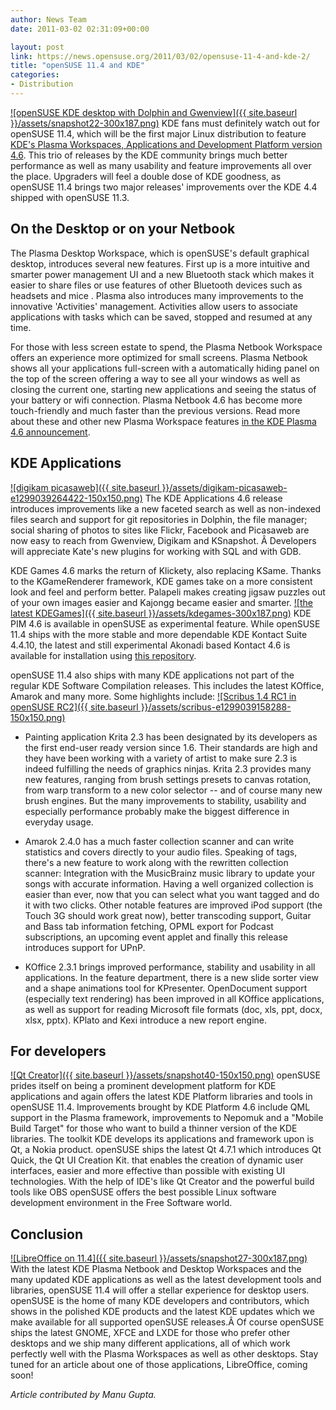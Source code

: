 ```yaml
---
author: News Team
date: 2011-03-02 02:31:09+00:00

layout: post
link: https://news.opensuse.org/2011/03/02/opensuse-11-4-and-kde-2/
title: "openSUSE 11.4 and KDE"
categories:
- Distribution
---
```

[![openSUSE KDE desktop with Dolphin and Gwenview]({{ site.baseurl }}/assets/snapshot22-300x187.png)](https://news.opensuse.org/2011/03/02/opensuse-11-4-and-kde-2/snapshot22/) KDE fans must definitely watch out for openSUSE 11.4, which will be the first major Linux distribution to feature [KDE's Plasma Workspaces, Applications and Development Platform version 4.6](http://www.kde.org/announcements/4.6/). This trio of releases by the KDE community brings much better performance as well as many usability and feature improvements all over the place. Upgraders will feel a double dose of KDE goodness, as openSUSE 11.4 brings two major releases' improvements over the KDE 4.4 shipped with openSUSE 11.3.<!-- more -->


## On the Desktop or on your Netbook


The Plasma Desktop Workspace, which is openSUSE's default graphical desktop, introduces several new features. First up is a more intuitive and smarter power management UI and a new Bluetooth stack which makes it easier to share files or use features of other Bluetooth devices such as headsets and mice . Plasma also introduces many improvements to the innovative 'Activities' management. Activities allow users to associate applications with tasks which can be saved, stopped and resumed at any time.

For those with less screen estate to spend, the Plasma Netbook Workspace offers an experience more optimized for small screens. Plasma Netbook shows all your applications full-screen with a automatically hiding panel on the top of the screen offering a way to see all your windows as well as closing the current one, starting new applications and seeing the status of your battery or wifi connection. Plasma Netbook 4.6 has become more touch-friendly and much faster than the previous versions. Read more about these and other new Plasma Workspace features [in the KDE Plasma 4.6 announcement](http://www.kde.org/announcements/4.6/plasma.php).


## KDE Applications


[![digikam picasaweb]({{ site.baseurl }}/assets/digikam-picasaweb-e1299039264422-150x150.png)](https://news.opensuse.org/2011/03/02/opensuse-11-4-and-kde-2/digikam-picasaweb/)
The KDE Applications 4.6 release introduces improvements like a new faceted search as well as non-indexed files search and support for git repositories in Dolphin, the file manager; social sharing of photos to sites like Flickr, Facebook and Picasaweb are now easy to reach from Gwenview, Digikam and KSnapshot. Â Developers will appreciate Kate's new plugins for working with SQL and with GDB.

KDE Games 4.6 marks the return of Klickety, also replacing KSame. Thanks to the KGameRenderer framework, KDE games take on a more consistent look and feel and perform better. Palapeli makes creating jigsaw puzzles out of your own images easier and Kajongg became easier and smarter.
[![the latest KDEGames]({{ site.baseurl }}/assets/kdegames-300x187.png)](https://news.opensuse.org/2011/03/02/opensuse-11-4-and-kde-2/kdegames/)
KDE PIM 4.6 is available in openSUSE as experimental feature. While openSUSE 11.4 ships with the more stable and more dependable KDE Kontact Suite 4.4.10, the latest and still experimental Akonadi based Kontact 4.6 is available for installation using [this repository](http://download.opensuse.org/repositories/KDE:/Unstable:/SC:/kdepim46/KDE_Distro_Factory_openSUSE_11.4/).

openSUSE 11.4 also ships with many KDE applications not part of the regular KDE Software Compilation releases. This includes the latest KOffice, Amarok and many more. Some highlights include:
[![Scribus 1.4 RC1 in openSUSE RC2]({{ site.baseurl }}/assets/scribus-e1299039158288-150x150.png)](https://news.opensuse.org/2011/03/02/opensuse-11-4-and-kde-2/scribus/)



	
  * Painting application Krita 2.3 has been designated by its developers as the first end-user ready version since 1.6. Their standards are high and they have been working with a variety of artist to make sure 2.3 is indeed fulfilling the needs of graphics ninjas. Krita 2.3 provides many new features, ranging from brush settings presets to canvas rotation, from warp transform to a new color selector -- and of course many new brush engines. But the many improvements to stability, usability and especially performance probably make the biggest difference in everyday usage.

	
  * Amarok 2.4.0 has a much faster collection scanner and can write statistics and covers directly to your audio files. Speaking of tags, there's a new feature to work along with the rewritten collection scanner: Integration with the MusicBrainz music library to update your songs with accurate information. Having a well organized collection is easier than ever, now that you can select what you want tagged and do it with two clicks. Other notable features are improved iPod support (the Touch 3G should work great now), better transcoding support, Guitar and Bass tab information fetching, OPML export for Podcast subscriptions, an upcoming event applet and finally this release introduces support for UPnP.

	
  * KOffice 2.3.1 brings improved performance, stability and usability in all applications. In the feature department, there is a new slide sorter view and a shape animations tool for KPresenter. OpenDocument support (especially text rendering) has been improved in all KOffice applications, as well as support for reading Microsoft file formats (doc, xls, ppt, docx, xlsx, pptx). KPlato and Kexi introduce a new report engine.




## For developers


[![Qt Creator]({{ site.baseurl }}/assets/snapshot40-150x150.png)](https://news.opensuse.org/2011/03/02/opensuse-11-4-and-kde-2/snapshot40/)
openSUSE prides itself on being a prominent development platform for KDE applications and again offers the latest KDE Platform libraries and tools in openSUSE 11.4. Improvements brought by KDE Platform 4.6 include QML support in the Plasma framework, improvements to Nepomuk and a "Mobile Build Target" for those who want to build a thinner version of the KDE libraries.
The toolkit KDE develops its applications and framework upon is Qt, a Nokia product. openSUSE ships the latest Qt 4.7.1 which introduces Qt Quick, the Qt UI Creation Kit. that enables the creation of dynamic user interfaces, easier and more effective than possible with existing UI technologies. With the help of IDE's like Qt Creator and the powerful build tools like OBS openSUSE offers the best possible Linux software development environment in the Free Software world.


## Conclusion


[![LibreOffice on 11.4]({{ site.baseurl }}/assets/snapshot27-300x187.png)](https://news.opensuse.org/2011/03/02/opensuse-11-4-and-kde-2/snapshot27/)
With the latest KDE Plasma Netbook and Desktop Workspaces and the many updated KDE applications as well as the latest development tools and libraries, openSUSE 11.4 will offer a stellar experience for desktop users. openSUSE is the home of many KDE developers and contributors, which shows in the polished KDE products and the latest KDE updates which we make available for all supported openSUSE releases.Â Of course openSUSE ships the latest GNOME, XFCE and LXDE for those who prefer other desktops and we ship many different applications, all of which work perfectly well with the Plasma Workspaces as well as other desktops. Stay tuned for an article about one of those applications, LibreOffice, coming soon!

_Article contributed by Manu Gupta._		
